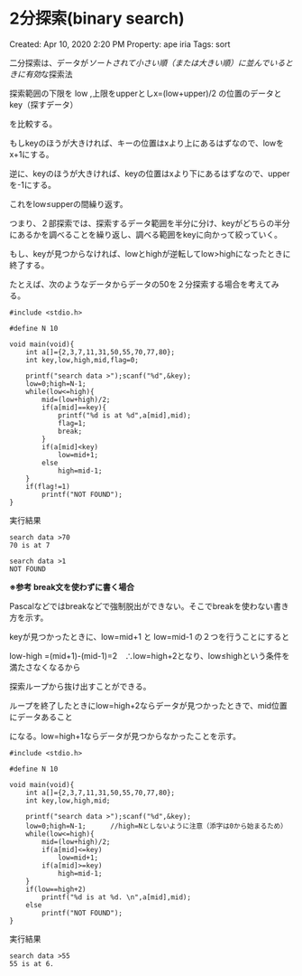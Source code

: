 # 2分探索(binary search)

Created: Apr 10, 2020 2:20 PM
Property: ape iria
Tags: sort

二分探索は、データが*ソートされて小さい順（または大きい順）に並んでいるときに有効*な探索法

探索範囲の下限を low ,上限をupperとしx=(low+upper)/2 の位置のデータとkey（探すデータ）

を比較する。

もしkeyのほうが大きければ、キーの位置はxより上にあるはずなので、lowをx+1にする。

逆に、keyのほうが大きければ、keyの位置はxより下にあるはずなので、upperを-1にする。

これをlow≤upperの間繰り返す。

つまり、２部探索では、探索するデータ範囲を半分に分け、keyがどちらの半分にあるかを調べることを繰り返し、調べる範囲をkeyに向かって絞っていく。

もし、keyが見つからなければ、lowとhighが逆転してlow>highになったときに終了する。

たとえば、次のようなデータからデータの50を２分探索する場合を考えてみる。


    #include <stdio.h>
    
    #define N 10
    
    void main(void){
        int a[]={2,3,7,11,31,50,55,70,77,80};
        int key,low,high,mid,flag=0;
    
        printf("search data >");scanf("%d",&key);
        low=0;high=N-1;
        while(low<=high){
            mid=(low+high)/2;
            if(a[mid]==key){
                printf("%d is at %d",a[mid],mid);
                flag=1;
                break;
            }
            if(a[mid]<key)
                low=mid+1;
            else
                high=mid-1;
        }
        if(flag!=1)
            printf("NOT FOUND");
    }

実行結果

    search data >70
    70 is at 7

    search data >1
    NOT FOUND

**※参考 break文を使わずに書く場合**

Pascalなどではbreakなどで強制脱出ができない。そこでbreakを使わない書き方を示す。

keyが見つかったときに、low=mid+1 と low=mid-1 の２つを行うことにすると

low-high =(mid+1)-(mid-1)=2　∴low=high+2となり、low≤highという条件を満たさなくなるから

探索ループから抜け出すことができる。

ループを終了したときにlow=high+2ならデータが見つかったときで、mid位置にデータあること

になる。low=high+1ならデータが見つからなかったことを示す。

    #include <stdio.h>
    
    #define N 10
    
    void main(void){
        int a[]={2,3,7,11,31,50,55,70,77,80};
        int key,low,high,mid;
    
        printf("search data >");scanf("%d",&key);
        low=0;high=N-1;      //high=Nとしないように注意（添字は0から始まるため）
        while(low<=high){
            mid=(low+high)/2;
            if(a[mid]<=key)
                low=mid+1;
            if(a[mid]>=key)
                high=mid-1;
        }
        if(low==high+2)
            printf("%d is at %d. \n",a[mid],mid);
        else
            printf("NOT FOUND");
    }

実行結果

    search data >55
    55 is at 6.
